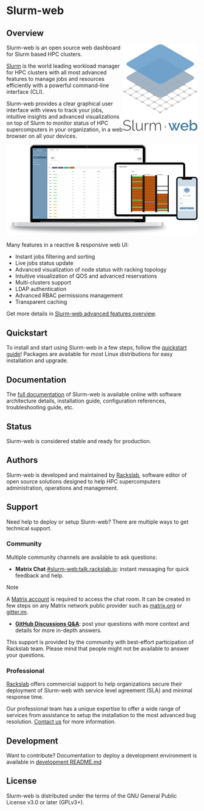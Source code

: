 # Slurm-web

## Overview

<img
  src="assets/logo/bitmaps/slurm-web_full_white_medium.png"
  alt="Slurm-web logo"
  align="right">

Slurm-web is an open source web dashboard for Slurm based HPC clusters.

[Slurm](https://slurm.schedmd.com/) is the world leading workload manager for
HPC clusters with all most advanced features to manage jobs and resources
efficiently with a powerful command-line interface (CLI).

Slurm-web provides a clear graphical user interface with views to track your
jobs, intuitive insights and advanced visualizations on top of Slurm to monitor
status of HPC supercomputers in your organization, in a web browser on all your
devices.

<p align="center">
<img
  src="assets/screenshots/assemblies/bitmaps/slurm-web_devices-medium.png"
  alt="Slurm-web on all devices"
  width="600px"
  style="margin: 0 auto;">
<p>

Many features in a reactive & responsive web UI:

* Instant jobs filtering and sorting
* Live jobs status update
* Advanced visualization of node status with racking topology
* Intuitive visualization of QOS and advanced reservations
* Multi-clusters support
* LDAP authentication
* Advanced RBAC permissions management
* Transparent caching

Get more details in
[Slurm-web advanced features overview](https://docs.rackslab.io/slurm-web/overview/overview.html).

## Quickstart

To install and start using Slurm-web in a few steps, follow the
[quickstart guide](https://docs.rackslab.io/slurm-web/install/quickstart.html)!
Packages are available for most Linux distributions for easy installation and
upgrade.

## Documentation

The [full documentation](https://docs.rackslab.io/slurm-web/) of Slurm-web is
available online with software architecture details, installation guide,
configuration references, troubleshooting guide, etc.

## Status

Slurm-web is considered stable and ready for production.

## Authors

Slurm-web is developed and maintained by [Rackslab](https://rackslab.io),
software editor of open source solutions designed to help HPC supercomputers
administration, operations and management.

## Support

Need help to deploy or setup Slurm-web? There are multiple ways to get technical
support.

### Community

Multiple community channels are available to ask questions:

* **Matrix Chat** [#slurm-web:talk.rackslab.io](https://matrix.to/#/#slurm-web:talk.rackslab.io):
  instant messaging for quick feedback and help.

> [!NOTE]
> A [Matrix account](https://matrix.org/docs/chat_basics/matrix-for-im/#creating-a-matrix-account)
> is required to access the chat room. It can be created in few steps on any
> Matrix network public provider such as [matrix.org](https://matrix.org) or
> [gitter.im](https://gitter.im/#apps).

* [**GitHub Discussions Q&A**](https://github.com/rackslab/slurm-web/discussions/categories/q-a):
  post your questions with more context and details for more in-depth answers.

This support is provided by the community with best-effort participation of
Rackslab team. Please mind that people might not be available to answer your
questions.

### Professional

[Rackslab](https://rackslab.io) offers commercial support to help organizations
secure their deployment of Slurm-web with service level agreement (SLA) and
minimal response time.

Our professional team has a unique expertise to offer a wide range of services
from assistance to setup the installation to the most advanced bug resolution.
[Contact us](https://rackslab.io/en/contact/) for more information.

## Development

Want to contribute? Documentation to deploy a development environment is
available in
[development README.md](https://github.com/rackslab/slurm-web/blob/main/dev/README.md)

## License

Slurm-web is distributed under the terms of the GNU General Public License v3.0
or later (GPLv3+).
